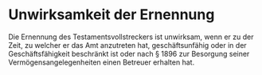 # Unwirksamkeit der Ernennung

Die Ernennung des Testamentsvollstreckers ist unwirksam, wenn er zu der Zeit, zu welcher er das Amt anzutreten hat, geschäftsunfähig oder in der Geschäftsfähigkeit beschränkt ist oder nach § 1896 zur Besorgung seiner Vermögensangelegenheiten einen Betreuer erhalten hat.